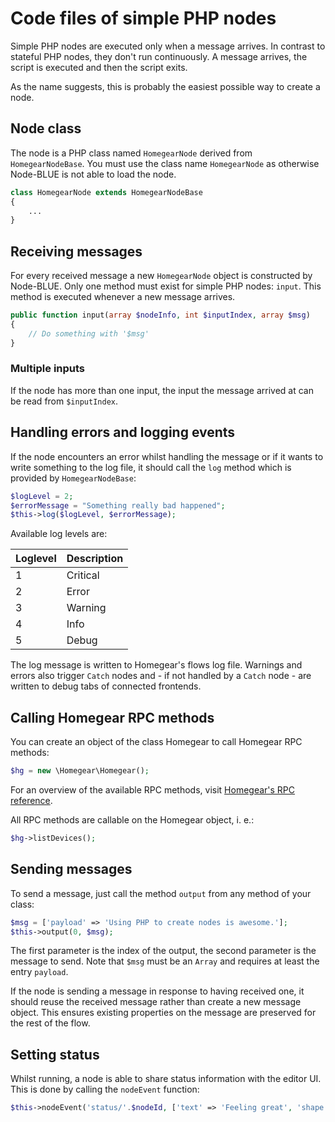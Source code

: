 # Code files of simple PHP nodes

Simple PHP nodes are executed only when a message arrives. In contrast to stateful PHP nodes, they don't run continuously. A message arrives, the script is executed and then the script exits.

As the name suggests, this is probably the easiest possible way to create a node.

## Node class

The node is a PHP class named `HomegearNode` derived from `HomegearNodeBase`. You must use the class name `HomegearNode` as otherwise Node-BLUE is not able to load the node.

```php
class HomegearNode extends HomegearNodeBase
{
    ...
}
```

## Receiving messages

For every received message a new `HomegearNode` object is constructed by Node-BLUE. Only one method must exist for simple PHP nodes: `input`. This method is executed whenever a new message arrives.

```php
public function input(array $nodeInfo, int $inputIndex, array $msg)
{
	// Do something with '$msg'
}
```

### Multiple inputs

If the node has more than one input, the input the message arrived at can be read from `$inputIndex`.

## Handling errors and logging events

If the node encounters an error whilst handling the message or if it wants to write something to the log file, it should call the `log` method which is provided by `HomegearNodeBase`:

```php
$logLevel = 2;
$errorMessage = "Something really bad happened";
$this->log($logLevel, $errorMessage);
```

Available log levels are:

| Loglevel | Description |
| -------- | ----------- |
| 1        | Critical    |
| 2        | Error       |
| 3        | Warning     |
| 4        | Info        |
| 5        | Debug       |

The log message is written to Homegear's flows log file. Warnings and errors also trigger `Catch` nodes and - if not handled by a `Catch` node - are written to debug tabs of connected frontends.

## Calling Homegear RPC methods

You can create an object of the class Homegear to call Homegear RPC methods:

```php
$hg = new \Homegear\Homegear();
```

For an overview of the available RPC methods, visit [Homegear's RPC reference](https://ref.homegear.eu).

All RPC methods are callable on the Homegear object, i. e.:

```php
$hg->listDevices();
```

## Sending messages

To send a message, just call the method `output` from any method of your class:

```php
$msg = ['payload' => 'Using PHP to create nodes is awesome.'];
$this->output(0, $msg);
```

The first parameter is the index of the output, the second parameter is the message to send. Note that `$msg` must be an `Array` and requires at least the entry `payload`.

If the node is sending a message in response to having received one, it  should reuse the received message rather than create a new message  object. This ensures existing properties on the message are preserved  for the rest of the flow.

## Setting status

Whilst running, a node is able to share status information with the editor UI. This is done by calling the `nodeEvent` function:

```php
$this->nodeEvent('status/'.$nodeId, ['text' => 'Feeling great', 'shape' => 'dot', 'fill' => 'green']);
```

